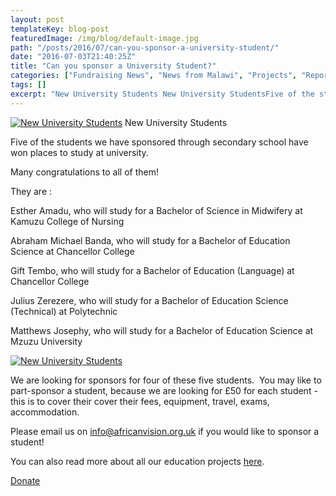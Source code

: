 ```yaml
---
layout: post
templateKey: blog-post
featuredImage: /img/blog/default-image.jpg
path: "/posts/2016/07/can-you-sponsor-a-university-student/"
date: "2016-07-03T21:40:25Z"
title: "Can you sponsor a University Student?"
categories: ["Fundraising News", "News from Malawi", "Projects", "Reports", "Uncategorized"]
tags: []
excerpt: "New University Students New University StudentsFive of the students we have sponsored through secon..."
---
```


[![New University Students](https://www.africanvision.org.uk/africa-vision-news/wp-content/uploads/2016/07/New-University-Students-close-up-300x214.jpg)](https://www.africanvision.org.uk/africa-vision-news/wp-content/uploads/2016/07/New-University-Students-close-up.jpg) New University Students

Five of the students we have sponsored through secondary school have won places to study at university.

Many congratulations to all of them!

They are :

Esther Amadu, who will study for a Bachelor of Science in Midwifery at Kamuzu College of Nursing

Abraham Michael Banda, who will study for a Bachelor of Education Science at Chancellor College

Gift Tembo, who will study for a Bachelor of Education (Language) at Chancellor College

Julius Zerezere, who will study for a Bachelor of Education Science (Technical) at Polytechnic

Matthews Josephy, who will study for a Bachelor of Education Science at Mzuzu University

[![New University Students](https://www.africanvision.org.uk/africa-vision-news/wp-content/uploads/2016/07/New-University-Students-300x225.jpg)](https://www.africanvision.org.uk/africa-vision-news/wp-content/uploads/2016/07/New-University-Students.jpg)

We are looking for sponsors for four of these five students.  You may like to part-sponsor a student, because we are looking for £50 for each student - this is to cover their cover their fees, equipment, travel, exams, accommodation.

Please email us on info@africanvision.org.uk if you would like to sponsor a student!

You can also read more about all our education projects [here](https://www.africanvision.org.uk/education/).

[Donate](https://www.charitycheckout.co.uk/1113786/)